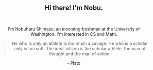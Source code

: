 <div align="center"> 
    <h2>Hi there! I'm Nobu.</h2> 
    <br>
    <p>I'm Nobuharu Shimazu, an incoming freshman at the University of Washington. I'm interested in CS and Math.</p>
    <blockquote>
        He who is only an athlete is too much a savage. He who is a scholar only is too soft. The ideal citizen is the scholar athlete, the man of thought and the man of action.
    </blockquote>
    - Plato
</div>

<br>
<!--
<details>
<summary><samp><b>More about me</b></samp></summary>

**Languages I am proficient in**:
 - Japanese (native)
 - Vietnamese
 - English

**Languages I'm learning**:
 - Dutch

**Musical instruments I play**:
 - Piano

**Instruments I want to learn how to play**:
 - Bass
 - Drum

<br><b>My Skills</b>:
<br>[![My Skills](https://skillicons.dev/icons?i=rust,python,cpp,c,flutter,qt,django,ros,tauri,solidjs,angular,tailwind&perline=6)](https://skillicons.dev)

[![Top Langs](https://github-readme-stats.vercel.app/api/top-langs/?username=bichanna&langs_count=10&layout=compact)](https://github.com/anuraghazra/github-readme-stats)

<details>
<summary><samp><b>Even more about me</b></samp></summary>

```python
favorite = {
    "programming languages": None,
    "sports": [
        "Tennis",
        "Volleyball",
        "Table tennis",
    ],
    "players": [
        "Antoine Brizard",   # Volleyball
        "Masahiro Sekita",   # Volleyball
        "Kentaro Takahashi", # Volleyball
        "Ichiro Suzuki",     # Baseball
        "Matt Le Tissier",   # Soccer
        "Thomas Müller",     # Soccer
        "Dennis Bergkamp",   # Soccer
    ],
    "books": [
        "Moribito: Guardian of the Spirit　(精霊の守り人)",
        "The Dancing Girl　(舞姫)",
        "Shuna's Journey　（シュナの旅）"
        "From the New World",
    ],
    "snacks & sweets": [
        "Senbei",           # Soy sauce 
        "Black bean mochi", # Lots of beans
        "Zenzai",           # preferably a bit watery
        "Mille crêpe",      # More whipped cream
        "Egg custard bun",  # As much custard as possible
        "Chè đậu ván",      # Less sweet to taste more of the beans
        "Baklava",          # Pistachio ones
        "Strudel",          # With crème fraîche on top
    ],
    "composers": [
        "Johann S. Bach",   # Soothes my mind
        "Ayase",            # Emotive verses
        "Joe Hisaishi",     # Sets my mood for the day
    ],
    "scales": ["B-flat major", "F-sharp minor"],
    "colors": ["Black", "White", "Pink", "Orange"]
}
```

-->


<!--
"J-pop idols": [
        "Buono!",           # Cutest!
        "The Checkers",     # Weird hair of Fumiya Fujii
        "Akina Nakamori",   # Best overall in the 80s
        "Chisato Moritaka", # Best style in the 80s && 90s
    ]

"K-pop idols": {
        "IVE": "Leeseo",
        "Momoland": "Nancy",
        "Twice": "Sana",
        "BTS": "Jungkook",
        "ILLIT": "Moka", 
        "Le Sserafim": "Kazuha",
        "NewJeans": "Haerin"
    }
-->


<!-- <a href="https://github.com/bichanna/github-stats#gh-dark-mode-only">
<img src="https://github.com/bichanna/github-stats/blob/master/generated/overview.svg#gh-dark-mode-only" />
<img src="https://github.com/bichanna/github-stats/blob/master/generated/languages.svg#gh-dark-mode-only" />
</a> -->
</details>
</details>
